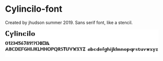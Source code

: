 Cylincilo-font
===============


Created by jhudson summer 2019.
Sans serif font, like a stencil.



![sample](Cylincilo.png)
